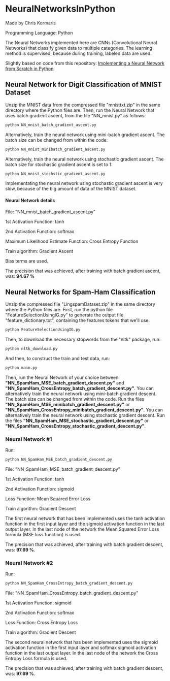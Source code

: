 # NeuralNetworksInPython

Made by Chris Kormaris

Programming Language: Python

The Neural Networks implemented here are CNNs (Convolutional Neural Networks) that classify given data to multiple categories. The learning method is supervised, because during training, labeled data are used.


Slightly based on code from this repository: <a href="https://github.com/dennybritz/nn-from-scratch">Implementing a Neural Network from Scratch in Python</a>

## Neural Network for Digit Classification of MNIST Dataset

Unzip the MNIST data from the compressed file "mnisttxt.zip" in the same directory where the Python files are.
Then, run the Neural Network that uses batch gradient ascent, from the file "NN_mnist.py" as follows:
```bash
python NN_mnist_batch_gradient_ascent.py
```
Alternatively, train the neural network using mini-batch gradient ascent. The batch size can be changed from within the code:
```bash
python NN_mnist_minibatch_gradient_ascent.py
```
Alternatively, train the neural network using stochastic gradient ascent. The batch size for stochastic gradient ascent is set to 1:
```bash
python NN_mnist_stochstic_gradient_ascent.py
```
Implementating the neural network using stochastic gradient ascent is very slow, because of the big amount of data of the MNIST dataset.

#### Neural Network details
File: "NN_mnist_batch_gradient_ascent.py"

1st Activation Function: tanh

2nd Activation Function: softmax

Maximum Likelihood Estimate Function: Cross Entropy Function

Train algorithm: Gradient Ascent

Bias terms are used.

The precision that was achieved, after training with batch gradient ascent, was: **94.67 %**

## Neural Networks for Spam-Ham Classification

Unzip the compressed file "LingspamDataset.zip" in the same directory where the Python files are.
First, run the python file "FeatureSelectionUsingIG.py" to generate the output file
"feature_dictionary.txt", containing the features tokens that we'll use.
```bash
python FeatureSelectionUsingIG.py
```
Then, to download the necessary stopwords from the "nltk" package, run:
```bash
python nltk_download.py
```
And then, to construct the train and test data, run:
```bash
python main.py
```
Then, run the Neural Network of your choice between **"NN_SpamHam_MSE_batch_gradient_descent.py"** and **"NN_SpamHam_CrossEntropy_batch_gradient_descent.py"**.
You can alternatively train the neural network using mini-batch gradient descent. The batch size can be changed from within the code. Run the files **"NN_SpamHam_MSE_minibatch_gradient_descent.py"** or **"NN_SpamHam_CrossEntropy_minibatch_gradient_descent.py"**.
You can alternatively train the neural network using stochastic gradient descent. Run the files **"NN_SpamHam_MSE_stochastic_gradient_descent.py"** or **"NN_SpamHam_CrossEntropy_stochastic_gradient_descent.py"**.

### Neural Network #1
Run:
```bash
python NN_SpamHam_MSE_batch_gradient_descent.py
```
File: "NN_SpamHam_MSE_batch_gradient_descent.py"

1st Activation Function: tanh

2nd Activation Function: sigmoid

Loss Function: Mean Squared Error Loss

Train algorithm: Gradient Descent


The first neural network that has been implemented uses
the tanh activation function in the first input layer
and the sigmoid activation function in the last output layer.
In the last node of the network the Mean Squared Error Loss formula (MSE loss function) is used.

The precision that was achieved, after training with batch gradient descent, was: **97.69 %**.

### Neural Network #2
Run:
```bash
python NN_SpamHam_CrossEntropy_batch_gradient_descent.py
```
File: "NN_SpamHam_CrossEntropy_batch_gradient_descent.py"

1st Activation Function: sigmoid

2nd Activation Function: softmax

Loss Function: Cross Entropy Loss

Train algorithm: Gradient Descent


The second neural network that has been implemented uses
the sigmoid activation function in the first input layer
and softmax sigmoid activation function in the last output layer.
In the last node of the network the Cross Entropy Loss formula is used.

The precision that was achieved, after training with batch gradient descent, was: **97.69 %**.
